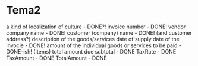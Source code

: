 # Tema2

a kind of localization of culture - DONE?!
invoice number - DONE!
vendor company name - DONE!
customer (company) name - DONE! (and customer address?)
description of the goods/services
date of supply
date of the invocie - DONE!
amount of the individual goods or services to be paid - DONE-ish! (Items) 
total amount due
	subtotal - DONE
	TaxRate -  DONE
	TaxAmount - DONE
	TotalAmount - DONE
